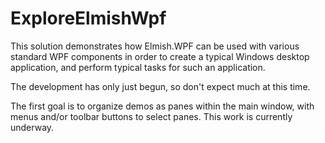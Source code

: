# ExploreElmishWpf

This solution demonstrates how Elmish.WPF can be used with various standard WPF components in order to create a typical Windows desktop application, and perform typical tasks for such an application.

The development has only just begun, so don't expect much at this time.

The first goal is to organize demos as panes within the main window, with menus and/or toolbar buttons to select panes. This work is currently underway.
